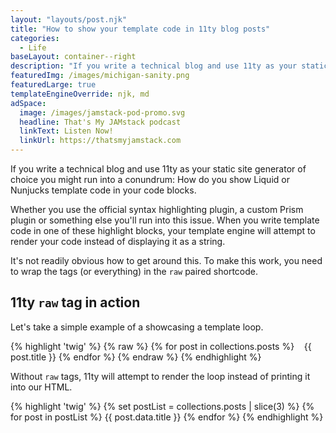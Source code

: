 ```yaml
---
layout: "layouts/post.njk"
title: "How to show your template code in 11ty blog posts"
categories:
  - Life
baseLayout: container--right
description: "If you write a technical blog and use 11ty as your static site generator of choice you might run into a conundrum: How do you show Liquid or Nunjucks template code in your code blocks."
featuredImg: /images/michigan-sanity.png
featuredLarge: true
templateEngineOverride: njk, md
adSpace: 
  image: /images/jamstack-pod-promo.svg
  headline: That's My JAMstack podcast
  linkText: Listen Now!
  linkUrl: https://thatsmyjamstack.com
---
```


If you write a technical blog and use 11ty as your static site generator of choice you might run into a conundrum: How do you show Liquid or Nunjucks template code in your code blocks.

Whether you use the official syntax highlighting plugin, a custom Prism plugin or something else you'll run into this issue. When you write template code in one of these highlight blocks, your template engine will attempt to render your code instead of displaying it as a string.

It's not readily obvious how to get around this. To make this work, you need to wrap the tags (or everything) in the `raw` paired shortcode.

## 11ty `raw` tag in action

Let's take a simple example of a showcasing a template loop.

{% highlight 'twig' %}
{% raw %}
{% for post in collections.posts %}
   {{ post.title }}
{% endfor %}
{% endraw %}
{% endhighlight %}

Without `raw` tags, 11ty will attempt to render the loop instead of printing it into our HTML.

{% highlight 'twig' %}
{% set postList = collections.posts | slice(3) %}
{% for post in postList %}
{{ post.data.title }}
{% endfor %}
{% endhighlight %}